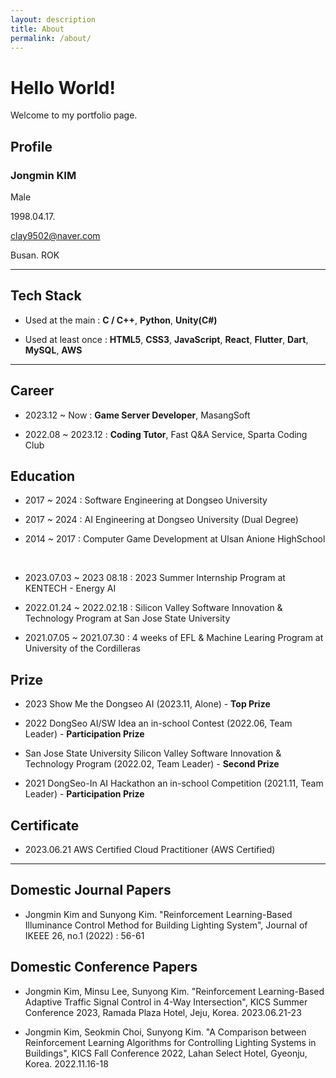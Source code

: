 ```yaml
---
layout: description
title: About
permalink: /about/
---
```


# Hello World!

Welcome to my portfolio page.

## Profile

### Jongmin KIM

Male

1998.04.17.

clay9502@naver.com

Busan. ROK

* * *

## Tech Stack

* Used at the main : **C / C++**, **Python**, **Unity(C#)**

* Used at least once : **HTML5**, **CSS3**, **JavaScript**, **React**, **Flutter**, **Dart**, **MySQL**, **AWS**

* * *

## Career

* 2023.12 ~ Now : **Game Server Developer**, MasangSoft 

* 2022.08 ~ 2023.12 : **Coding Tutor**, Fast Q&A Service, Sparta Coding Club

## Education

* 2017 ~ 2024 : Software Engineering at Dongseo University

* 2017 ~ 2024 : AI Engineering at Dongseo University (Dual Degree)

* 2014 ~ 2017 : Computer Game Development at Ulsan Anione HighSchool

<br>

* 2023.07.03 ~ 2023 08.18 : 2023 Summer Internship Program at KENTECH - Energy AI

* 2022.01.24 ~ 2022.02.18 : Silicon Valley Software Innovation & Technology Program at San Jose State University

* 2021.07.05 ~ 2021.07.30 : 4 weeks of EFL & Machine Learing Program at University of the Cordilleras

## Prize

* 2023 Show Me the Dongseo AI (2023.11, Alone) - **Top Prize**

* 2022 DongSeo AI/SW Idea an in-school Contest (2022.06, Team Leader) - **Participation Prize**

* San Jose State University Silicon Valley Software Innovation & Technology Program (2022.02, Team Leader) - **Second Prize**

* 2021 DongSeo-In AI Hackathon an in-school Competition (2021.11, Team Leader) - **Participation Prize**

## Certificate

* 2023.06.21 AWS Certified Cloud Practitioner (AWS Certified)

* * *

## Domestic Journal Papers

* Jongmin Kim and Sunyong Kim. "Reinforcement Learning-Based Illuminance Control Method for Building Lighting System", Journal of IKEEE 26, no.1 (2022) : 56-61

## Domestic Conference Papers

* Jongmin Kim, Minsu Lee, Sunyong Kim. "Reinforcement Learning-Based Adaptive Traffic Signal Control in 4-Way Intersection", KICS Summer Conference 2023, Ramada Plaza Hotel, Jeju, Korea. 2023.06.21-23

* Jongmin Kim, Seokmin Choi, Sunyong Kim. "A Comparison between Reinforcement Learning Algorithms for Controlling Lighting Systems in Buildings", KICS Fall Conference 2022, Lahan Select Hotel, Gyeonju, Korea. 2022.11.16-18